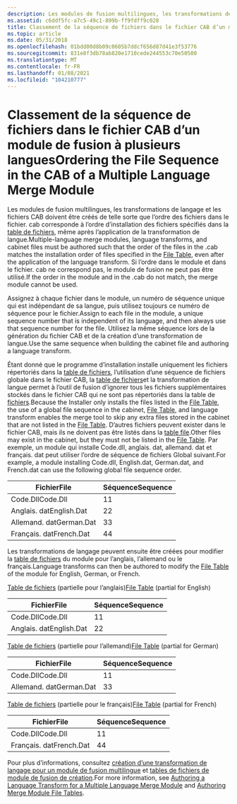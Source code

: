 ```yaml
---
description: Les modules de fusion multilingues, les transformations de langage et les fichiers CAB doivent être créés de telle sorte que l’ordre des fichiers corresponde à l’ordre spécifié dans la table de fichiers.
ms.assetid: c6ddf5fc-a7c5-49c1-899b-ff9fdff9c028
title: Classement de la séquence de fichiers dans le fichier CAB d’un module de fusion à plusieurs langues
ms.topic: article
ms.date: 05/31/2018
ms.openlocfilehash: 01bdd00d8b09c0605b7ddcf656d87d41e3f53776
ms.sourcegitcommit: 831e8f3db78ab820e1710cede244553c70e50500
ms.translationtype: MT
ms.contentlocale: fr-FR
ms.lasthandoff: 01/08/2021
ms.locfileid: "104210777"
---
```

# <a name="ordering-the-file-sequence-in-the-cab-of-a-multiple-language-merge-module"></a><span data-ttu-id="bc27f-103">Classement de la séquence de fichiers dans le fichier CAB d’un module de fusion à plusieurs langues</span><span class="sxs-lookup"><span data-stu-id="bc27f-103">Ordering the File Sequence in the CAB of a Multiple Language Merge Module</span></span>

<span data-ttu-id="bc27f-104">Les modules de fusion multilingues, les transformations de langage et les fichiers CAB doivent être créés de telle sorte que l’ordre des fichiers dans le fichier. cab corresponde à l’ordre d’installation des fichiers spécifiés dans la [table de fichiers](file-table.md), même après l’application de la transformation de langue.</span><span class="sxs-lookup"><span data-stu-id="bc27f-104">Multiple-language merge modules, language transforms, and cabinet files must be authored such that the order of the files in the .cab matches the installation order of files specified in the [File Table](file-table.md), even after the application of the language transform.</span></span> <span data-ttu-id="bc27f-105">Si l’ordre dans le module et dans le fichier. cab ne correspond pas, le module de fusion ne peut pas être utilisé.</span><span class="sxs-lookup"><span data-stu-id="bc27f-105">If the order in the module and in the .cab do not match, the merge module cannot be used.</span></span>

<span data-ttu-id="bc27f-106">Assignez à chaque fichier dans le module, un numéro de séquence unique qui est indépendant de sa langue, puis utilisez toujours ce numéro de séquence pour le fichier.</span><span class="sxs-lookup"><span data-stu-id="bc27f-106">Assign to each file in the module, a unique sequence number that is independent of its language, and then always use that sequence number for the file.</span></span> <span data-ttu-id="bc27f-107">Utilisez la même séquence lors de la génération du fichier CAB et de la création d’une transformation de langue.</span><span class="sxs-lookup"><span data-stu-id="bc27f-107">Use the same sequence when building the cabinet file and authoring a language transform.</span></span>

<span data-ttu-id="bc27f-108">Étant donné que le programme d’installation installe uniquement les fichiers répertoriés dans la [table de fichiers](file-table.md), l’utilisation d’une séquence de fichiers globale dans le fichier CAB, la [table de fichiers](file-table.md)et la transformation de langue permet à l’outil de fusion d’ignorer tous les fichiers supplémentaires stockés dans le fichier CAB qui ne sont pas répertoriés dans la table de [fichiers](file-table.md).</span><span class="sxs-lookup"><span data-stu-id="bc27f-108">Because the Installer only installs the files listed in the [File Table](file-table.md), the use of a global file sequence in the cabinet, [File Table](file-table.md), and language transform enables the merge tool to skip any extra files stored in the cabinet that are not listed in the [File Table](file-table.md).</span></span> <span data-ttu-id="bc27f-109">D’autres fichiers peuvent exister dans le fichier CAB, mais ils ne doivent pas être listés dans la [table file](file-table.md).</span><span class="sxs-lookup"><span data-stu-id="bc27f-109">Other files may exist in the cabinet, but they must not be listed in the [File Table](file-table.md).</span></span> <span data-ttu-id="bc27f-110">Par exemple, un module qui installe Code.dll, anglais. dat, allemand. dat et français. dat peut utiliser l’ordre de séquence de fichiers Global suivant.</span><span class="sxs-lookup"><span data-stu-id="bc27f-110">For example, a module installing Code.dll, English.dat, German.dat, and French.dat can use the following global file sequence order.</span></span>



| <span data-ttu-id="bc27f-111">Fichier</span><span class="sxs-lookup"><span data-stu-id="bc27f-111">File</span></span>        | <span data-ttu-id="bc27f-112">Séquence</span><span class="sxs-lookup"><span data-stu-id="bc27f-112">Sequence</span></span> |
|-------------|----------|
| <span data-ttu-id="bc27f-113">Code.Dll</span><span class="sxs-lookup"><span data-stu-id="bc27f-113">Code.Dll</span></span>    | <span data-ttu-id="bc27f-114">1</span><span class="sxs-lookup"><span data-stu-id="bc27f-114">1</span></span>        |
| <span data-ttu-id="bc27f-115">Anglais. dat</span><span class="sxs-lookup"><span data-stu-id="bc27f-115">English.Dat</span></span> | <span data-ttu-id="bc27f-116">2</span><span class="sxs-lookup"><span data-stu-id="bc27f-116">2</span></span>        |
| <span data-ttu-id="bc27f-117">Allemand. dat</span><span class="sxs-lookup"><span data-stu-id="bc27f-117">German.Dat</span></span>  | <span data-ttu-id="bc27f-118">3</span><span class="sxs-lookup"><span data-stu-id="bc27f-118">3</span></span>        |
| <span data-ttu-id="bc27f-119">Français. dat</span><span class="sxs-lookup"><span data-stu-id="bc27f-119">French.Dat</span></span>  | <span data-ttu-id="bc27f-120">4</span><span class="sxs-lookup"><span data-stu-id="bc27f-120">4</span></span>        |



 

<span data-ttu-id="bc27f-121">Les transformations de langage peuvent ensuite être créées pour modifier la [table de fichiers](file-table.md) du module pour l’anglais, l’allemand ou le français.</span><span class="sxs-lookup"><span data-stu-id="bc27f-121">Language transforms can then be authored to modify the [File Table](file-table.md) of the module for English, German, or French.</span></span>

<span data-ttu-id="bc27f-122">[Table de fichiers](file-table.md) (partielle pour l’anglais)</span><span class="sxs-lookup"><span data-stu-id="bc27f-122">[File Table](file-table.md) (partial for English)</span></span>



| <span data-ttu-id="bc27f-123">Fichier</span><span class="sxs-lookup"><span data-stu-id="bc27f-123">File</span></span>        | <span data-ttu-id="bc27f-124">Séquence</span><span class="sxs-lookup"><span data-stu-id="bc27f-124">Sequence</span></span> |
|-------------|----------|
| <span data-ttu-id="bc27f-125">Code.Dll</span><span class="sxs-lookup"><span data-stu-id="bc27f-125">Code.Dll</span></span>    | <span data-ttu-id="bc27f-126">1</span><span class="sxs-lookup"><span data-stu-id="bc27f-126">1</span></span>        |
| <span data-ttu-id="bc27f-127">Anglais. dat</span><span class="sxs-lookup"><span data-stu-id="bc27f-127">English.Dat</span></span> | <span data-ttu-id="bc27f-128">2</span><span class="sxs-lookup"><span data-stu-id="bc27f-128">2</span></span>        |



 

<span data-ttu-id="bc27f-129">[Table de fichiers](file-table.md) (partielle pour l’allemand)</span><span class="sxs-lookup"><span data-stu-id="bc27f-129">[File Table](file-table.md) (partial for German)</span></span>



| <span data-ttu-id="bc27f-130">Fichier</span><span class="sxs-lookup"><span data-stu-id="bc27f-130">File</span></span>       | <span data-ttu-id="bc27f-131">Séquence</span><span class="sxs-lookup"><span data-stu-id="bc27f-131">Sequence</span></span> |
|------------|----------|
| <span data-ttu-id="bc27f-132">Code.Dll</span><span class="sxs-lookup"><span data-stu-id="bc27f-132">Code.Dll</span></span>   | <span data-ttu-id="bc27f-133">1</span><span class="sxs-lookup"><span data-stu-id="bc27f-133">1</span></span>        |
| <span data-ttu-id="bc27f-134">Allemand. dat</span><span class="sxs-lookup"><span data-stu-id="bc27f-134">German.Dat</span></span> | <span data-ttu-id="bc27f-135">3</span><span class="sxs-lookup"><span data-stu-id="bc27f-135">3</span></span>        |



 

<span data-ttu-id="bc27f-136">[Table de fichiers](file-table.md) (partielle pour le français)</span><span class="sxs-lookup"><span data-stu-id="bc27f-136">[File Table](file-table.md) (partial for French)</span></span>



| <span data-ttu-id="bc27f-137">Fichier</span><span class="sxs-lookup"><span data-stu-id="bc27f-137">File</span></span>       | <span data-ttu-id="bc27f-138">Séquence</span><span class="sxs-lookup"><span data-stu-id="bc27f-138">Sequence</span></span> |
|------------|----------|
| <span data-ttu-id="bc27f-139">Code.Dll</span><span class="sxs-lookup"><span data-stu-id="bc27f-139">Code.Dll</span></span>   | <span data-ttu-id="bc27f-140">1</span><span class="sxs-lookup"><span data-stu-id="bc27f-140">1</span></span>        |
| <span data-ttu-id="bc27f-141">Français. dat</span><span class="sxs-lookup"><span data-stu-id="bc27f-141">French.Dat</span></span> | <span data-ttu-id="bc27f-142">4</span><span class="sxs-lookup"><span data-stu-id="bc27f-142">4</span></span>        |



 

<span data-ttu-id="bc27f-143">Pour plus d’informations, consultez [création d’une transformation de langage pour un module de fusion multilingue](authoring-a-language-transform-for-a-multiple-language-merge-module.md) et [tables de fichiers de module de fusion de création](authoring-merge-module-file-tables.md).</span><span class="sxs-lookup"><span data-stu-id="bc27f-143">For more information, see [Authoring a Language Transform for a Multiple Language Merge Module](authoring-a-language-transform-for-a-multiple-language-merge-module.md) and [Authoring Merge Module File Tables](authoring-merge-module-file-tables.md).</span></span>

 

 



